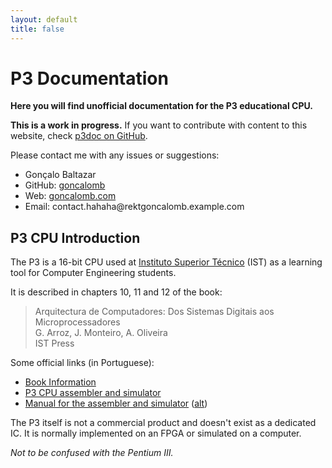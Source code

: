 ```yaml
---
layout: default
title: false
---
```


# P3 Documentation #

**Here you will find unofficial documentation for the P3 educational CPU.**

**This is a work in progress.** If you want to contribute with content to this website, check [p3doc on GitHub](https://github.com/goncalomb/p3doc).

Please contact me with any issues or suggestions:

 * Gonçalo Baltazar
 * GitHub: [goncalomb](https://github.com/goncalomb)
 * Web: [goncalomb.com](https://goncalomb.com/)
 * Email: contact<span class="hidden">.hahaha</span>@<span class="hidden">rekt</span>goncalomb<span class="hidden">.example</span>.com

## P3 CPU Introduction ##

The P3 is a 16-bit CPU used at [Instituto Superior Técnico](https://tecnico.ulisboa.pt/en/) (IST) as a learning tool for Computer Engineering students.

It is described in chapters 10, 11 and 12 of the book:

> Arquitectura de Computadores: Dos Sistemas Digitais aos Microprocessadores  
> G. Arroz, J. Monteiro, A. Oliveira  
> IST Press

Some official links (in Portuguese):

 * [Book Information](http://algos.inesc-id.pt/arq-comp/)
 * [P3 CPU assembler and simulator](http://algos.inesc-id.pt/arq-comp/?Material_Did%C3%A1tico___Processador_P3)
 * [Manual for the assembler and simulator](https://fenix.tecnico.ulisboa.pt/downloadFile/3779579934970/Manual_P3.pdf) ([alt](https://fenix.tecnico.ulisboa.pt/downloadFile/3779573897310/Manual_P3.pdf))

The P3 itself is not a commercial product and doesn't exist as a dedicated IC. It is normally implemented on an FPGA or simulated on a computer.

_Not to be confused with the Pentium III._
